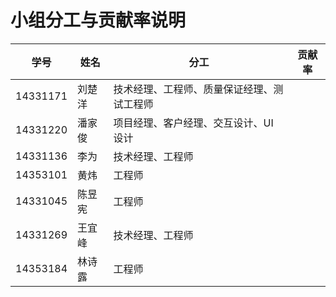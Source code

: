 # 小组分工与贡献率说明

| 学号 | 姓名 | 分工 | 贡献率 |
|-----|------|------|-------|
|14331171|刘楚洋|技术经理、工程师、质量保证经理、测试工程师||
|14331220|潘家俊|项目经理、客户经理、交互设计、UI 设计||
|14331136|李为|技术经理、工程师||
|14353101|黄炜|工程师||
|14331045|陈昱宪|工程师||
|14331269|王宜峰|技术经理、工程师||
|14353184|林诗露|工程师||
